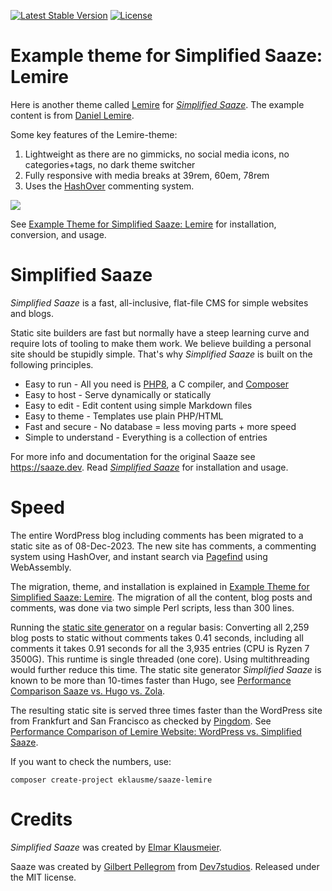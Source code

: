 <p>
<a href="https://packagist.org/packages/eklausme/saaze-lemire"><img src="https://img.shields.io/packagist/v/eklausme/saaze-lemire" alt="Latest Stable Version"></a>
<a href="https://packagist.org/packages/eklausme/saaze-lemire"><img src="https://img.shields.io/packagist/l/eklausme/saaze-lemire" alt="License"></a>
</p>


# Example theme for Simplified Saaze: Lemire

Here is another theme called [Lemire](https://eklausmeier.goip.de/lemire) for [_Simplified Saaze_](https://eklausmeier.goip.de/blog/2021/10-31-simplified-saaze).
The example content is from [Daniel Lemire](http://lemire.me).

Some key features of the Lemire-theme:
1. Lightweight as there are no gimmicks, no social media icons, no categories+tags, no dark theme switcher
2. Fully responsive with media breaks at 39rem, 60em, 78rem
3. Uses the [HashOver](https://eklausmeier.goip.de/blog/2022/01-04-hashover-comment-system-with-hiawatha) commenting system.

![](https://eklausmeier.goip.de/img/LemireTheme1.webp)

See [Example Theme for Simplified Saaze: Lemire](https://eklausmeier.goip.de/blog/2024/01-02-example-theme-for-simplified-saaze-lemire) for installation, conversion, and usage.


# Simplified Saaze

_Simplified Saaze_ is a fast, all-inclusive, flat-file CMS for simple websites and blogs.

Static site builders are fast but normally have a steep learning curve and require lots of tooling to make them work. We believe building a personal site should be stupidly simple. That's why _Simplified Saaze_ is built on the following principles.

* Easy to run - All you need is [PHP8](https://www.php.net), a C compiler, and [Composer](https://getcomposer.org)
* Easy to host - Serve dynamically or statically
* Easy to edit - Edit content using simple Markdown files
* Easy to theme - Templates use plain PHP/HTML
* Fast and secure - No database = less moving parts + more speed
* Simple to understand - Everything is a collection of entries

For more info and documentation for the original Saaze see https://saaze.dev.
Read [_Simplified Saaze_](https://eklausmeier.goip.de/blog/2021/10-31-simplified-saaze) for installation and usage.


# Speed

The entire WordPress blog including comments has been migrated to a static site as of 08-Dec-2023.
The new site has comments, a commenting system using HashOver, and instant search via [Pagefind](https://eklausmeier.goip.de/blog/2023/10-23-pagefind-searching-in-static-sites) using WebAssembly.

The migration, theme, and installation is explained in [Example Theme for Simplified Saaze: Lemire](https://eklausmeier.goip.de/blog/2024/01-02-example-theme-for-simplified-saaze-lemire).
The migration of all the content, blog posts and comments, was done via two simple Perl scripts, less than 300 lines.

Running the [static site generator](https://eklausmeier.goip.de/blog/2021/10-31-simplified-saaze) on a regular basis:
Converting all 2,259 blog posts to static without comments takes 0.41 seconds, including all comments it takes 0.91 seconds for all the 3,935 entries (CPU is Ryzen 7 3500G).
This runtime is single threaded (one core). Using multithreading would further reduce this time.
The static site generator _Simplified Saaze_ is known to be more than 10-times faster than Hugo, see [Performance Comparison Saaze vs. Hugo vs. Zola](https://eklausmeier.goip.de/blog/2021/11-13-performance-comparison-saaze-vs-hugo-vs-zola).

The resulting static site is served three times faster than the WordPress site from Frankfurt and San Francisco as checked by [Pingdom](https://tools.pingdom.com).
See [Performance Comparison of Lemire Website: WordPress vs. Simplified Saaze](https://eklausmeier.goip.de/blog/2024/01-14-performance-comparison-of-lemire-website-wordpress-vs-simplified-saaze).

If you want to check the numbers, use:
```
composer create-project eklausme/saaze-lemire
```


# Credits

_Simplified Saaze_ was created by [Elmar Klausmeier](https://eklausmeier.goip.de).

Saaze was created by [Gilbert Pellegrom](https://gilbitron.me) from [Dev7studios](https://dev7studios.co). Released under the MIT license.


